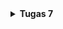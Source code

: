 <details>
<Summary><b>Tugas 7</b></Summary>

## 1. Jelaskan apa yang dimaksud dengan stateless widget dan stateful widget, dan jelaskan perbedaan dari keduanya.
- Stateless Widget merupakan widget yang bersifat statis atau tidak dapat berubah (immutable) setelah dibuat. Widget ini tidak memiliki kemampuan untuk menyimpan state atau keadaan yang bisa berubah, sehingga sangat cocok digunakan untuk tampilan yang tidak memerlukan perubahan data seperti teks statis, ikon, atau gambar yang tetap.
- Stateful Widget adalah widget yang bersifat dinamis atau dapat berubah (mutable). Widget ini memiliki kemampuan untuk menyimpan dan mengelola state yang bisa diubah selama widget tersebut hidup. Ketika terjadi perubahan state, widget akan melakukan proses render ulang untuk memperbarui tampilan sesuai dengan state terbaru. Stateful Widget sangat cocok digunakan untuk tampilan yang memerlukan interaksi pengguna atau perubahan data, seperti formulir, penghitung (counter), kotak centang (checkbox), atau menu dropdown. 


## 2. Sebutkan widget apa saja yang kamu gunakan pada proyek ini dan jelaskan fungsinya.
Pada proyek ini, ada 16 widget yang digunakan. 
- `MaterialApp` : widget root utama aplikasi flutter, menyediakan tema dan konfigurasi dasar aplikasi, mengatur halaman home yang akan ditampilkan pertama kali.
- `Scaffold` : menyediakan struktur dasar layout material design, mengatur AppBar dan body dari halaman.
- `AppBar` : menampilkan bar bagian atas aplikasi, berisi judul "Sole de Luxe" dengan style khusus, menggunakan warna dari tema primary.
- `Column & Row` : Column mengatur widget secara vertikal, Row mengatur widget secara horizontal, digunakan untuk menyusun layout InfoCard dan konten.
- `Card` : menampilkan informasi dalam bentuk kartu dengan efek elevasi, digunakan dalam InfoCard untuk menampilkan NPM, Nama, dan Kelas.
- `Container` : membungkus widget lain dengan padding dan styling, mengatur ukuran dan padding konten dalam card.
- `GridView.count` : menampilkan item dalam bentuk grid, mengatur jumlah kolom (crossAxisCount: 3), menampilkan ItemCard untuk Lihat Item, Tambah Item, dan Logout.
- `Material` : memberikan background color pada ItemCard, mengatur border radius untuk tampilan rounded.
- `InkWell` : memberikan efek ripple saat ItemCard ditekan, menangani onTap event untuk menampilkan SnackBar.
- `Icon` : menampilkan ikon pada setiap ItemCard, menggunakan Icons dari material design (mood, add, logout).
- `Text` : menampilkan teks seperti judul, konten card, dan welcome message, dapat dikustomisasi dengan TextStyle.
- `SizedBox` : memberikan jarak/spasi antar widget, mengatur height antara komponen.
- `Padding`: memberikan padding pada widget, mengatur jarak internal konten.
- `Center` : mengatur posisi widget ke tengah, digunakan untuk menyelaraskan konten.
- `SnackBar`: menampilkan pesan pop-up di bagian bawah layar, muncul saat ItemCard ditekan.
- `MediaQuery` : mendapatkan informasi ukuran layar, digunakan untuk mengatur lebar InfoCard.

## 3. Apa fungsi dari `setState()`? Jelaskan variabel apa saja yang dapat terdampak dengan fungsi tersebut.
`setState()` berfungsi untuk memberitahu framework Flutter bahwa terjadi perubahan pada internal state widget, sehingga Flutter perlu melakukan rebuild pada widget tersebut dengan state/nilai yang baru. Variabel yang dapat terdampak oleh setState()adalah semua variabel state yang berada di dalam stateful widget.

## 4. Jelaskan perbedaan antara const dengan final.
1. const digunakan untuk membuat variabel immutable yang nilainya harus diketahui saat compile time, menjadikan objek dan propertinya immutable secara mendalam (deeply immutable), dan nilai yang sama akan berbagi memory yang sama.
2. final memungkinkan nilai diinisialisasi pada saat runtime dan hanya bisa di-assign sekali, namun properti dalam objek final masih bisa diubah (shallow immutable). final lebih cocok untuk nilai yang ditentukan saat runtime tapi tidak akan diubah setelahnya.

## 5. Jelaskan bagaimana cara kamu mengimplementasikan checklist-checklist di atas.
1. Pertama, saya membuat sebuah proyek Flutter baru lewat terminal/cmd dengan nama "sole_de_luxe". Lalu, saya memodifikasi file main.dart agar sesuai dengan tema sole de luxe pada tugas sebelumnya. Setelah itu, saya membuat menu beserta fitur-fiturnya. Lalu saya memodifikasi tampilan dari flutter app saya.
2. Untuk membuat tiga tombol sederhana dengan ikon dan teks. Langkah awalnya, saya membuat class ItemHomepage yang berisi nama dan icon untuk menyimpan properti card. Lalu di MyHomePage, buat list items untuk menyimpan daftar tombol yang diinginkan (Lihat Mood, Tambah Mood, Logout) dengan icon masing-masing. Setelah itu baru saya menambahkan class ItemCard untuk menampilkan tombol dengan fiturnya. 
3. Dalam implementasi warna berbeda, saya membuat daftar warna di MyHomePage dengan 3 warna Emerald berbeda. Lalu menambahkan properti color di class ItemCard dan menghubungkannya ke masing-masing tombol agar memiliki warna yang berbeda.
4. Untuk implementasi Snackbar, saya memanfaatkan fungsi onTap yang ada di ItemCard. Menggunakan ScaffoldMessenger untuk mengelola Snackbar dan menampilkan pesan sesuai tombol yang ditekan ("Kamu telah menekan tombol [nama tombol]").

</details>